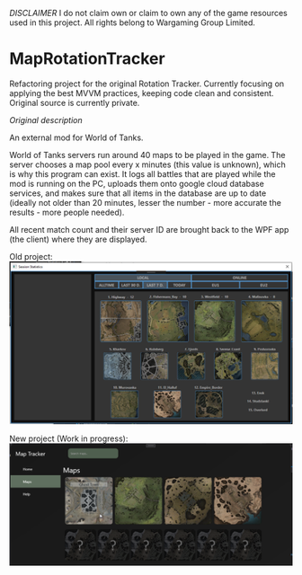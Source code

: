 *DISCLAIMER*
I do not claim own or claim to own any of the game resources used in this project. All rights belong to Wargaming Group Limited.

# MapRotationTracker

Refactoring project for the original Rotation Tracker. Currently focusing on applying the best MVVM practices, keeping code clean and consistent.
Original source is currently private.

*Original description*

An external mod for World of Tanks.

World of Tanks servers run around 40 maps to be played in the game. The server chooses a map pool every x minutes (this value is unknown), which is why this program can exist. It logs all battles that are played while the mod is running on the PC, uploads them onto google cloud database services, and makes sure that all items in the database are up to date (ideally not older than 20 minutes, lesser the number - more accurate the results - more people needed).

All recent match count and their server ID are brought back to the WPF app (the client) where they are displayed.

Old project:
![GitHub Logo](Preview/Screenshot_544.png)

New project (Work in progress):
![GitHub Logo](Preview/Screenshot_7.png)
